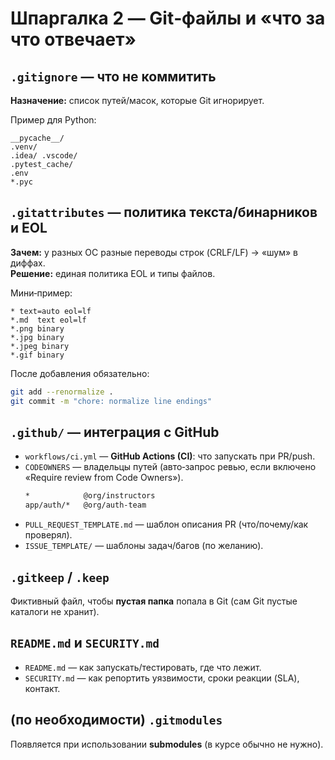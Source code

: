 # Шпаргалка 2 — Git‑файлы и «что за что отвечает»

## `.gitignore` — что не коммитить
**Назначение:** список путей/масок, которые Git игнорирует.

Пример для Python:
```gitignore
__pycache__/
.venv/
.idea/ .vscode/
.pytest_cache/
.env
*.pyc
```

## `.gitattributes` — политика текста/бинарников и EOL
**Зачем:** у разных ОС разные переводы строк (CRLF/LF) → «шум» в диффах.  
**Решение:** единая политика EOL и типы файлов.

Мини‑пример:
```gitattributes
* text=auto eol=lf
*.md  text eol=lf
*.png binary
*.jpg binary
*.jpeg binary
*.gif binary
```

После добавления обязательно:
```bash
git add --renormalize .
git commit -m "chore: normalize line endings"
```

## `.github/` — интеграция с GitHub
- `workflows/ci.yml` — **GitHub Actions (CI)**: что запускать при PR/push.
- `CODEOWNERS` — владельцы путей (авто‑запрос ревью, если включено «Require review from Code Owners»).
  ```txt
  *            @org/instructors
  app/auth/*   @org/auth-team
  ```
- `PULL_REQUEST_TEMPLATE.md` — шаблон описания PR (что/почему/как проверял).
- `ISSUE_TEMPLATE/` — шаблоны задач/багов (по желанию).

## `.gitkeep` / `.keep`
Фиктивный файл, чтобы **пустая папка** попала в Git (сам Git пустые каталоги не хранит).

## `README.md` и `SECURITY.md`
- `README.md` — как запускать/тестировать, где что лежит.
- `SECURITY.md` — как репортить уязвимости, сроки реакции (SLA), контакт.

## (по необходимости) `.gitmodules`
Появляется при использовании **submodules** (в курсе обычно не нужно).
